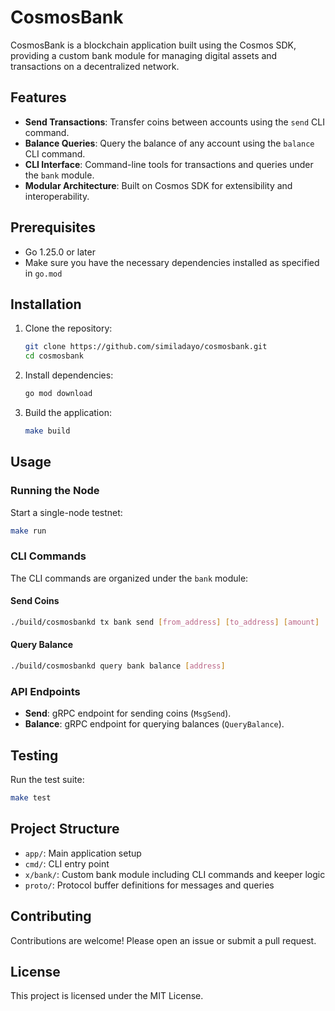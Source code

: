 # CosmosBank

CosmosBank is a blockchain application built using the Cosmos SDK, providing a custom bank module for managing digital assets and transactions on a decentralized network.

## Features

- **Send Transactions**: Transfer coins between accounts using the `send` CLI command.
- **Balance Queries**: Query the balance of any account using the `balance` CLI command.
- **CLI Interface**: Command-line tools for transactions and queries under the `bank` module.
- **Modular Architecture**: Built on Cosmos SDK for extensibility and interoperability.

## Prerequisites

- Go 1.25.0 or later
- Make sure you have the necessary dependencies installed as specified in `go.mod`

## Installation

1. Clone the repository:
   ```bash
   git clone https://github.com/similadayo/cosmosbank.git
   cd cosmosbank
   ```

2. Install dependencies:
   ```bash
   go mod download
   ```

3. Build the application:
   ```bash
   make build
   ```

## Usage

### Running the Node

Start a single-node testnet:
```bash
make run
```

### CLI Commands

The CLI commands are organized under the `bank` module:

#### Send Coins
```bash
./build/cosmosbankd tx bank send [from_address] [to_address] [amount]
```

#### Query Balance
```bash
./build/cosmosbankd query bank balance [address]
```

### API Endpoints

- **Send**: gRPC endpoint for sending coins (`MsgSend`).
- **Balance**: gRPC endpoint for querying balances (`QueryBalance`).

## Testing

Run the test suite:
```bash
make test
```

## Project Structure

- `app/`: Main application setup
- `cmd/`: CLI entry point
- `x/bank/`: Custom bank module including CLI commands and keeper logic
- `proto/`: Protocol buffer definitions for messages and queries

## Contributing

Contributions are welcome! Please open an issue or submit a pull request.

## License

This project is licensed under the MIT License.
